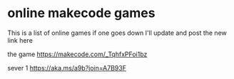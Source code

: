 # online makecode games

This is a list of online games if one goes down I'll update and post the new link here 

the game
https://makecode.com/_TqhfxPFoi1bz

sever 1
https://aka.ms/a9b?join=A7B93F

